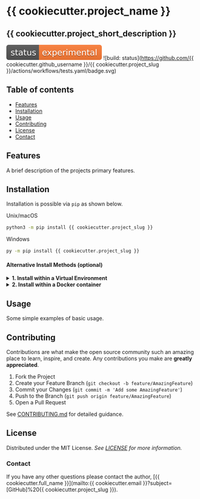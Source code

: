 # {{ cookiecutter.project_name }}

## {{ cookiecutter.project_short_description }}

[![status: experimental](https://github.com/GIScience/badges/raw/master/status/experimental.svg)](https://github.com/GIScience/badges#experimental)
![build: status](https://github.com/{{ cookiecutter.github_username }}/{{ cookiecutter.project_slug }}/actions/workflows/tests.yaml/badge.svg)

## Table of contents

* [Features](#features)
* [Installation](#installation)
* [Usage](#usage)
* [Contributing](#contributing)
* [License](#license)
* [Contact](#contact)

## Features

A brief description of the projects primary features.

## Installation

Installation is possible via `pip` as shown below.

Unix/macOS
```bash
python3 -m pip install {{ cookiecutter.project_slug }}
```

Windows
```bash
py -m pip install {{ cookiecutter.project_slug }}
```

#### Alternative Install Methods (optional)

<details>
  <summary><strong>1. Install within a Virtual Environment</strong></summary>

<details>
  <summary><strong>Unix/macOS</strong></summary>

```bash
python -m venv {{ cookiecutter.project_slug }}
source {{ cookiecutter.project_slug }}/bin/activate
python3 -m pip install {{ cookiecutter.project_slug }}
```
</details>

<details>
  <summary><strong>Windows</strong></summary>

```bash
py -m venv {{ cookiecutter.project_slug }}
{{ cookiecutter.project_slug }}/Scripts/Activate.ps1
py -m pip install {{ cookiecutter.project_slug }}
```

If running scripts is disabled on your system then run the following command before activating your environment.

```bash
Set-ExecutionPolicy -ExecutionPolicy RemoteSigned -Scope CurrentUser
```
</details>
</details>

<details>
<summary><strong>2. Install within a Docker container</strong></summary>

See [here](./docker/README.md) for detailed guidance.

</details>

## Usage

Some simple examples of basic usage.

## Contributing

Contributions are what make the open source community such an amazing place to learn, inspire, and create.
Any contributions you make are **greatly appreciated**.

1. Fork the Project
2. Create your Feature Branch (`git checkout -b feature/AmazingFeature`)
3. Commit your Changes (`git commit -m 'Add some AmazingFeature'`)
4. Push to the Branch (`git push origin feature/AmazingFeature`)
5. Open a Pull Request

See [CONTRIBUTING.md](./CONTRIBUTING.md) for detailed guidance.

## License

Distributed under the MIT License. _See [LICENSE](./LICENSE) for more information._

### Contact

If you have any other questions please contact the author, [{{ cookiecutter.full_name }}](mailto:{{ cookiecutter.email }}?subject=[GitHub]%20{{ cookiecutter.project_slug }}).
